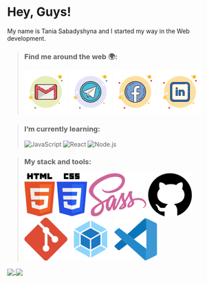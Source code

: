 # Hey, Guys!
My name is Tania Sabadyshyna and I started my way in the Web development.

>### Find me around the web :earth_africa::
>  
>[![sabadyshyna e-mail](./icons/gmail-tanya-sabadyshyna.svg)](mailto:sabadyshyna@gmail.com) 
>[![sabadyshyna telegram](./icons/telegram-tanya-sabadyshyna.svg)](https://t.me/sabadyshyna)
>[![sabadyshyna facebook](./icons/facebook-tanya-sabadyshyna.svg)](https://www.facebook.com/sabadyshyna)
>[![sabadyshyna linkedin](./icons/linkedin-tanya-sabadyshyna.svg)](https://www.linkedin.com/in/sabadyshyna/)

  
>### I’m currently learning:
> 
>![JavaScript](https://img.shields.io/badge/javascript-%23F7DF1E.svg?&style=for-the-badge&logo=javascript&logoColor=black)
>![React](https://img.shields.io/badge/react%20-%2320232a.svg?&style=for-the-badge&logo=react&logoColor=%2361DAFB)
>![Node.js](https://img.shields.io/badge/node.js%20-%2343853D.svg?&style=for-the-badge&logo=node.js&logoColor=white)
  
>### My stack and tools:
> 
>![Html5](./icons/html5.svg)
>![Css3](./icons/css3.svg)
>![Sass](./icons/sass.svg)
>![GitHub](./icons/github.svg)
>![Git](./icons/git.svg)
>![Webpack](./icons/webpack.svg)
>![VScode](./icons/visual-studio-code.svg)
 
 <a href="https://github-readme-stats.vercel.app/api?username=sabadyshyna&show_icons=true&title_color=3A405A&text_color=3A405A&icon_color=E9AFA3&bg_color=DEG,F9DEC9,AEC5EB&hide_border=true">
  <img align="center" src="https://github-readme-stats.vercel.app/api?username=sabadyshyna&show_icons=true&title_color=3A405A&text_color=3A405A&icon_color=E9AFA3&bg_color=DEG,F9DEC9,AEC5EB&hide_border=true"/>
</a>

<a href="https://github-readme-stats.vercel.app/api/top-langs/?username=sabadyshyna&layout=compact&title_color=3A405A&text_color=3A405A&bg_color=DEG,AEC5EB,F9DEC9&hide_border=true">
  <img align="center" src="https://github-readme-stats.vercel.app/api/top-langs/?username=sabadyshyna&layout=compact&title_color=3A405A&text_color=3A405A&bg_color=DEG,AEC5EB,F9DEC9&hide_border=true"/>
</a>

